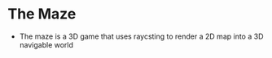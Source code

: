 # The Maze
- The maze is a 3D game that uses raycsting to render a 2D map into  a 3D navigable world
